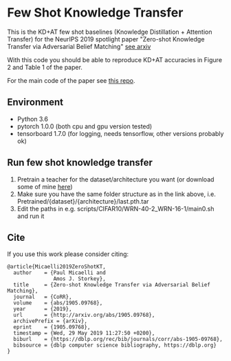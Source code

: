 # Few Shot Knowledge Transfer

This is the KD+AT few shot baselines (Knowledge Distillation + Attention Transfer) for the NeurIPS 2019 spotlight paper "Zero-shot Knowledge Transfer via Adversarial Belief Matching" [see arxiv](https://arxiv.org/abs/1905.09768)

With this code you should be able to reproduce KD+AT accuracies in Figure 2 and Table 1 of the paper.

For the main code of the paper see [this repo](https://github.com/polo5/ZeroShotKnowledgeTransfer).


## Environment
- Python 3.6
- pytorch 1.0.0 (both cpu and gpu version tested)
- tensorboard 1.7.0 (for logging, needs tensorflow, other versions probably ok)

## Run few shot knowledge transfer
1. Pretrain a teacher for the dataset/architecture you want (or download some of mine [here](https://drive.google.com/drive/folders/1lLgAndtJGUOUWvFGC8f1BFA5RIgyEfct?usp=sharing))
2. Make sure you have the same folder structure as in the link above, i.e. Pretrained/{dataset}/{architecture}/last.pth.tar
3. Edit the paths in e.g. scripts/CIFAR10/WRN-40-2_WRN-16-1/main0.sh and run it

## Cite
If you use this work please consider citing:
```
@article{Micaelli2019ZeroShotKT,
  author    = {Paul Micaelli and
               Amos J. Storkey},
  title     = {Zero-shot Knowledge Transfer via Adversarial Belief Matching},
  journal   = {CoRR},
  volume    = {abs/1905.09768},
  year      = {2019},
  url       = {http://arxiv.org/abs/1905.09768},
  archivePrefix = {arXiv},
  eprint    = {1905.09768},
  timestamp = {Wed, 29 May 2019 11:27:50 +0200},
  biburl    = {https://dblp.org/rec/bib/journals/corr/abs-1905-09768},
  bibsource = {dblp computer science bibliography, https://dblp.org}
}

```